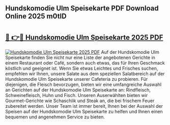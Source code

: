 ## Hundskomodie Ulm Speisekarte PDF Download Online 2025 m0tlD

# <h2><a href="http://gc7yg6.nevu.top/?p=Hundskomodie+Ulm+Speisekarte">🔗 👉🔴 Hundskomodie Ulm Speisekarte 2025 PDF</a></h2>

[![Hundskomodie Ulm Speisekarte 2025 PDF](https://i.imgur.com/dBaPXMq.png)](http://gc7yg6.nevu.top/?p=Hundskomodie+Ulm+Speisekarte)
Auf der Hundskomodie Ulm Speisekarte finden Sie nicht nur eine Liste der angebotenen Gerichte in einem Restaurant oder Café, sondern auch etwas, das für Ihren Geschmack köstlich und geeignet ist. Wenn Sie etwas Leichtes und Frisches suchen, empfehlen wir Ihnen, unsere Salate aus dem speziellen Salatbereich auf der Hundskomodie Ulm Speisekarte unserer Cafeteria zu probieren. Für diejenigen, die Fleisch bevorzugen, bieten wir eine umfangreiche Auswahl an Gerichten auf der Hundskomodie Ulm Speisekarte an: Rindfleisch, Schweinefleisch, Huhn und Fisch. Unseren Auserwählten bieten wir Gourmet-Gerichte wie Schaschlik und Steak an, die bei frischem Feuer zubereitet werden. Unser Team ist immer bereit, Ihnen bei der Auswahl der Speisen auf der Hundskomodie Ulm Speisekarte zu helfen und Ihnen einen bequemen und angenehmen Service zu bieten.
